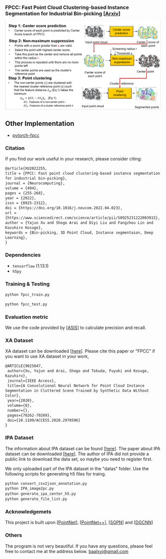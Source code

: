 ### FPCC: Fast Point Cloud Clustering-based Instance Segmentation for Industrial Bin-picking [<a href="https://arxiv.org/pdf/2012.14618.pdf">Arxiv</a>]

![NMS](https://github.com/xyjbaal/FPCC/blob/main/nms.png)

## Other Implementation
* [pytorch-fpcc](https://github.com/xyjbaal/fpcc_pytorch)
### Citation
If you find our work useful in your research, please consider citing:

	@article{XU2022255,
	title = {FPCC: Fast point cloud clustering-based instance segmentation for industrial bin-picking},
	journal = {Neurocomputing},
	volume = {494},
	pages = {255-268},
	year = {2022},
	issn = {0925-2312},
	doi = {https://doi.org/10.1016/j.neucom.2022.04.023},
	url = {https://www.sciencedirect.com/science/article/pii/S0925231222003915},
	author = {Yajun Xu and Shogo Arai and Diyi Liu and Fangzhou Lin and Kazuhiro Kosuge},
	keywords = {Bin-picking, 3D Point Cloud, Instance segmentaion, Deep Learning},
	}
   
### Dependencies
- `tensorflow` (1.13.1)
- `h5py`

### Training & Testing 


```bash
python fpcc_train.py 
```
```bash
python fpcc_test.py
```
### Evaluation metric
We use the code provided by [<a href="https://github.com/WXinlong/ASIS">ASIS</a>] to calculate precision and recall.


### XA Dataset 
XA dataset can be downloaded [<a href="https://drive.google.com/drive/folders/1KCDS8_ZHxav5NZKhBzgEX4srf5xg7vW0?usp=sharing">here</a>].
Please cite this paper or "FPCC" if you want to use XA dataset in your work,

	@ARTICLE{9025047,
	 author={Xu, Yajun and Arai, Shogo and Tokuda, Fuyuki and Kosuge, Kazuhiro},
	 journal={IEEE Access},
	 title={A Convolutional Neural Network for Point Cloud Instance Segmentation in Cluttered Scene Trained by Synthetic Data Without Color},
	 year={2020},
	 volume={8},
	 number={},
	 pages={70262-70269},
	 doi={10.1109/ACCESS.2020.2978506}
	}
### IPA Dataset 
The information about IPA dataset can be found [<a href="https://www.bin-picking.ai/">here</a>].
The paper about IPA dataset can be downloaded [<a href="https://arxiv.org/abs/1912.12125">here</a>].
The author of IPA did not provide a public link to download the data set, so maybe you need to register first.

We only uploaded part of the IPA dataset in the "datas" folder.
Use the following scripts for generating h5 files for traing.
```bash
python convert_csv2json_annotation.py
python IPA_image2pc.py
python generate_ipa_center_h5.py
python generate_file_list.py
```

### Acknowledgemets

This project is built upon [<a href="https://github.com/charlesq34/pointnet">PointNet</a>], [<a href="https://github.com/charlesq34/pointnet2">PointNet++</a>], 
[<a href="https://github.com/laughtervv/SGPN">SGPN</a>] and [<a href="https://github.com/WangYueFt/dgcnn">DGCNN</a>]

### Others
The program is not very beautiful.
If you have any questions, please feel free to contact me at the address below.
baalxyj@gmail.com
